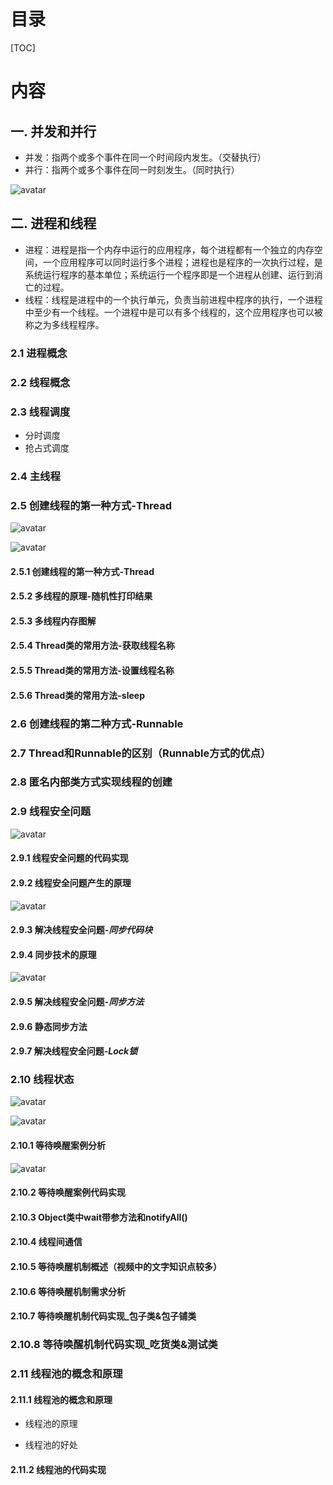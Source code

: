 # 目录

[TOC]

# 内容

## 一. 并发和并行

- 并发：指两个或多个事件在同一个时间段内发生。（交替执行）
- 并行：指两个或多个事件在同一时刻发生。（同时执行）

![avatar](./images/bingfahebingxing.png)

## 二. 进程和线程

- 进程：进程是指一个内存中运行的应用程序，每个进程都有一个独立的内存空间，一个应用程序可以同时运行多个进程；进程也是程序的一次执行过程，是系统运行程序的基本单位；系统运行一个程序即是一个进程从创建、运行到消亡的过程。
- 线程：线程是进程中的一个执行单元，负责当前进程中程序的执行，一个进程中至少有一个线程。一个进程中是可以有多个线程的，这个应用程序也可以被称之为多线程程序。

### 2.1 进程概念

### 2.2 线程概念

### 2.3 线程调度

- 分时调度
- 抢占式调度

### 2.4 主线程

### 2.5  创建线程的第一种方式-Thread

![avatar](./images/chuangjianduoxiancheng.png)

![avatar](./images/chuangjianxiancheng.png)

#### 2.5.1 创建线程的第一种方式-Thread

#### 2.5.2 多线程的原理-随机性打印结果

#### 2.5.3 多线程内存图解

#### 2.5.4 Thread类的常用方法-获取线程名称

#### 2.5.5 Thread类的常用方法-设置线程名称

#### 2.5.6 Thread类的常用方法-sleep

### 2.6  创建线程的第二种方式-Runnable

### 2.7 Thread和Runnable的区别（Runnable方式的优点）

### 2.8 匿名内部类方式实现线程的创建

### 2.9 线程安全问题

![avatar](./images/xianchenganquan.png)

#### 2.9.1 线程安全问题的代码实现

#### 2.9.2 线程安全问题产生的原理

![avatar](./images/xianchenganquanyuanli.png)

#### 2.9.3 解决线程安全问题-*同步代码块*

#### 2.9.4 同步技术的原理

![avatar](./images/tongbujishuyuanli.png)

#### 2.9.5 解决线程安全问题-*同步方法*

#### 2.9.6 静态同步方法

#### 2.9.7 解决线程安全问题-*Lock锁*

### 2.10 线程状态

![avatar](./images/xianchengzhuangtai.png)

![avatar](./images/xianchengzhuangtaitu.png)

#### 2.10.1 等待唤醒案例分析

![avatar](./images/dengdaihuanxing.png)

#### 2.10.2 等待唤醒案例代码实现

#### 2.10.3 Object类中wait带参方法和notifyAll()

#### 2.10.4 线程间通信

#### 2.10.5 等待唤醒机制概述（视频中的文字知识点较多）

#### 2.10.6 等待唤醒机制需求分析

#### 2.10.7 等待唤醒机制代码实现_包子类&包子铺类

### 2.10.8 等待唤醒机制代码实现_吃货类&测试类

### 2.11 线程池的概念和原理

#### 2.11.1 线程池的概念和原理

- 线程池的原理

- 线程池的好处

#### 2.11.2 线程池的代码实现

